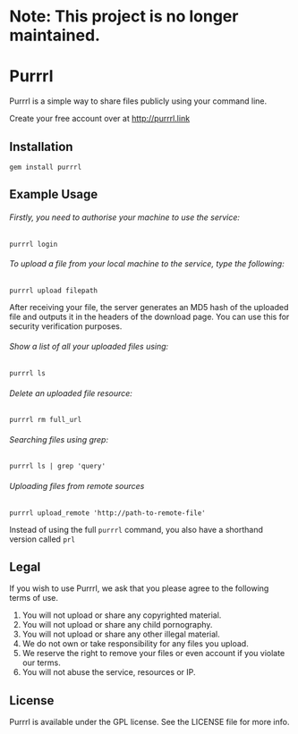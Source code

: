 # Note: This project is no longer maintained. 

Purrrl
=============

Purrrl is a simple way to share files publicly using your command line. 

Create your free account over at http://purrrl.link

## Installation

```shell
gem install purrrl
````

## Example Usage

###### Firstly, you need to authorise your machine to use the service:

```shell
purrrl login
````

###### To upload a file from your local machine to the service, type the following:

```shell
purrrl upload filepath
````
After receiving your file, the server generates an MD5 hash of the uploaded file and outputs it in the headers of the download page. You can use this for security verification purposes.

###### Show a list of all your uploaded files using: 

```shell
purrrl ls
````

###### Delete an uploaded file resource:

```shell
purrrl rm full_url
````

###### Searching files using grep:

```shell
purrrl ls | grep 'query'
````

###### Uploading files from remote sources

```shell
purrrl upload_remote 'http://path-to-remote-file'
````

Instead of using the full `purrrl` command, you also have a shorthand version called `prl`

## Legal

If you wish to use Purrrl, we ask that you please agree to the following terms of use.

1. You will not upload or share any copyrighted material.
2. You will not upload or share any child pornography.
3. You will not upload or share any other illegal material.
4. We do not own or take responsibility for any files you upload.
5. We reserve the right to remove your files or even account if you violate our terms.
6. You will not abuse the service, resources or IP.

## License

Purrrl is available under the GPL license. See the LICENSE file for more info.
